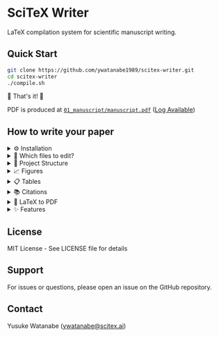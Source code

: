 <!-- ---
!-- Timestamp: 2025-10-29 13:41:01
!-- Author: ywatanabe
!-- File: /home/ywatanabe/proj/scitex-writer/README.md
!-- --- -->

# SciTeX Writer

LaTeX compilation system for scientific manuscript writing.

## Quick Start

```bash
git clone https://github.com/ywatanabe1989/scitex-writer.git
cd scitex-writer
./compile.sh
```

🎉 That's it! 🎉   

PDF is produced at [`01_manuscript/manuscript.pdf`](01_manuscript/manuscript.pdf) ([Log Available](./docs/compilation_log.txt))

## How to write your paper

<details>
<summary>⚙️ Installation</summary>

## Installation

### Requirements

This project uses **Singularity/Apptainer containers** for LaTeX compilation, ensuring consistent results across different systems (local machines, HPC clusters, CI/CD platforms).

**Container system options:**
- **Apptainer** (recommended, actively maintained) - Install via package manager
- **Singularity** (legacy) - Still supported as fallback

#### System-specific installation:

**Ubuntu/Debian:**
```bash
sudo apt-get update
sudo apt-get install -y apptainer
```

**Fedora/RHEL:**
```bash
sudo dnf install -y apptainer
```

**macOS (via Homebrew):**
```bash
brew install apptainer
```

**HPC Clusters:**
Most clusters have Singularity/Apptainer available via module system:
```bash
module load singularity  # or: module load apptainer
```

### Verify Installation

Check requirements:
```bash
./scripts/installation/check_requirements.sh
```

### Optional: Pre-download Containers

Containers are automatically downloaded on first run (~3.2GB total). Optionally download upfront:
```bash
./scripts/installation/download_containers.sh
```

This downloads:
- **texlive/texlive:latest** - LaTeX compilation (~2GB)
- **minlag/mermaid-cli:latest** - Diagram rendering
- **dpokidov/imagemagick:latest** - Image processing

## Configuration

YAML configuration files in `config/`:
- `config_manuscript.yaml` - Manuscript settings
- `config_supplementary.yaml` - Supplementary settings
- `config_revision.yaml` - Revision settings

</details>


<details>
<summary>📝 Which files to edit?</summary>

### Which files to edit?

1. **Manuscript contents**
   - [`01_manuscript/contents/abstract.tex`](01_manuscript/contents/abstract.tex)
   - [`01_manuscript/contents/introduction.tex`](01_manuscript/contents/introduction.tex)
   - [`01_manuscript/contents/methods.tex`](01_manuscript/contents/methods.tex)
   - [`01_manuscript/contents/results.tex`](01_manuscript/contents/results.tex)
   - [`01_manuscript/contents/discussion.tex`](01_manuscript/contents/discussion.tex)

2. **Metadata**
   - [`shared/title.tex`](shared/title.tex) - Manuscript title
   - [`shared/authors.tex`](shared/authors.tex) - Author list and affiliations
   - [`shared/keywords.tex`](shared/keywords.tex) - Keywords
   - [`shared/bib_files/bibliography.bib`](shared/bib_files/bibliography.bib) - References

</details>

<details>
<summary>📂 Project Structure</summary>

### Project Structure

```
scitex-writer/
├── compile.sh                  # Main
├── shared/
│   ├── title.tex
│   ├── authors.tex
│   ├── keywords.tex
│   └── bib_files/
│       └── bibliography.bib    # References
├── 01_manuscript/              # Main manuscript
│   ├── contents/
│   │   ├── abstract.tex
│   │   ├── introduction.tex
│   │   ├── methods.tex
│   │   ├── results.tex
│   │   ├── discussion.tex
│   │   ├── figures/caption_and_media/
│   │   └── tables/caption_and_media/
│   └── manuscript.pdf          # Compiled PDF
├── 02_supplementary/           # Supplementary materials
└── 03_revision/                # Revision responses
```

</details>

<details>
<summary>📈 Figures</summary>

## Figures
Place figure caption files in `01_manuscript/contents/figures/caption_and_media/`:

```tex
%% Example: 01_my_figure.tex
\caption{Description of your figure. Explain what is shown, define abbreviations, and provide sufficient detail for standalone understanding.}
\label{fig:my_figure}
```

Add corresponding image files (`.jpg`, `.png`, `.tif`) with the same base name:
- `01_my_figure.jpg` or `01_my_figure.png`

Reference in text: `Figure~\ref{fig:my_figure}`

</details>

<details>
<summary>📋 Tables</summary>

## Tables
Place table caption files in `01_manuscript/contents/tables/caption_and_media/`:

```tex
%% Example: 01_my_table.tex
\caption{Description of your table. Explain what data is shown and define any abbreviations.}
\label{tab:my_table}
```

Add corresponding data files (`.xlsx` or `.csv`) with the same base name:
- `01_my_table.xlsx` or `01_my_table.csv`

Reference in text: `Table~\ref{tab:my_table}`

</details>

<details>
<summary>📚 Citations</summary>

## Citations

Edit `shared/bib_files/bibliography.bib`:

```bibtex
@article{your_reference_2024,
  author  = {LastName, FirstName and Another, Author},
  title   = {Your Article Title},
  journal = {Journal Name},
  year    = {2024},
  volume  = {42},
  pages   = {123--145},
  doi     = {10.1234/example.2024.001}
}
```

Cite in text: `\cite{your_reference_2024}`

</details>

<details>
<summary>🔨 LaTeX to PDF</summary>

```bash
# Compile manuscript (default)
./compile

# Or specify document type explicitly
./compile -m                    # manuscript
./compile -s                    # supplementary materials
./compile -r                    # revision responses
 
# Watch mode (auto-recompile on changes)
./compile -m -w
```

</details>

<details>
<summary>✨ Features</summary>

## Features

- **Container-based compilation**: Consistent builds across systems
- **Auto-format conversion**:
  - Images: `.jpg`, `.png`, `.tif` automatically processed
  - Tables: `.xlsx` and `.csv` converted to LaTeX
  - Mermaid diagrams: `.mmd` files rendered to images
- **Version tracking**: Automatic diff generation
- **Watch mode**: Auto-recompile on file changes
- **HPC-ready**: Works on compute clusters

</details>

## License

MIT License - See LICENSE file for details

## Support

For issues or questions, please open an issue on the GitHub repository.

## Contact
Yusuke Watanabe (ywatanabe@scitex.ai)

<!-- EOF -->